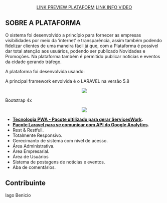 
<p align="center">
<a href="https://salgueirobuscarapido.com/">LINK PREVIEW PLATAFORM</a> 
<a href="https://packagist.org/packages/laravel/framework">LINK INFO VIDEO</a>
</p>

## SOBRE A PLATAFORMA

O sistema foi desenvolvido a princípio para fornecer as empresas visibilidades por meio da ‘internet’ e transparência, assim também podendo fidelizar clientes de uma maneira fácil já que, com a Plataforma é possível dar total atenção aos usuários, podendo ser publicado Novidades e Promoções. Na plataforma também é permitido publicar notícias e eventos da cidade gerando tráfego.

A plataforma foi desenvolvida usando:

A principal framework envolvida é o LARAVEL na versão 5.8
<p align="center"><img src="https://laravel.com/assets/img/components/logo-laravel.svg"></p>

Bootstrap 4x
<p align="center"><img src="https://baseljs.github.io/dist/img/bootstrap.fw.png"></p>

- **[Tecnologia PWA - Pacote ultilizado para gerar ServicesWork](https://github.com/silviolleite/laravel-pwa).**
- **[Pacote Laravel para se comunicar com API do Google Analytics](https://github.com/spatie/laravel-analytics).**
- Rest & Restfull.
- Totalmente Responsivo.
- Gerecimanto de sistema com nível de acesso.
- Área Administrativa.
- Área Empresarial.
- Área de Usuários
- Sistema de postagens de notícias e eventos.
- Aba de comentários.

## Contribuinte

Iago Benicio 

